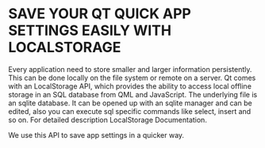 # SAVE YOUR QT QUICK APP SETTINGS EASILY WITH LOCALSTORAGE
Every application need to store smaller and larger information persistently. This can be done locally on the file system or remote on a server.
Qt comes with an LocalStorage API, which provides the ability to access local offline storage in an SQL database from QML and JavaScript. The underlying file is an sqlite database. It can be opened up with an sqlite manager and can be edited, also you can execute sql specific commands like select, insert and so on.  For detailed description LocalStorage Documentation.

We use this API to save app settings in a quicker way.

